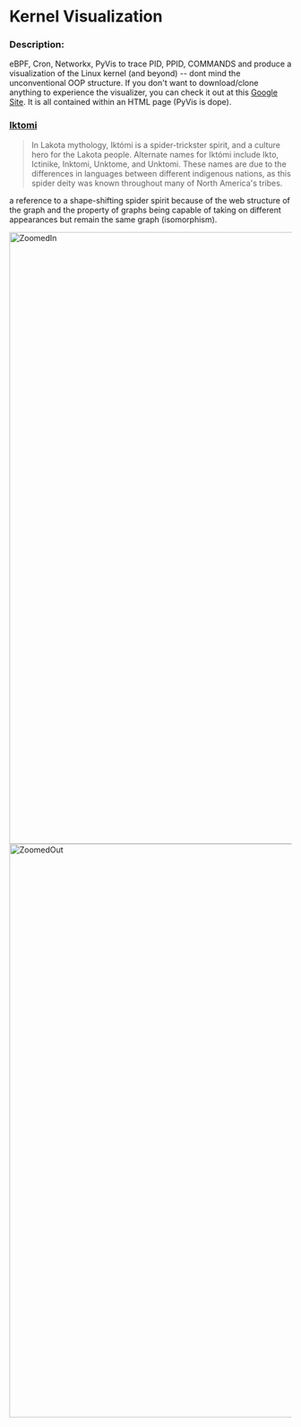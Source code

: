 # Kernel Visualization

### Description:

eBPF, Cron, Networkx, PyVis to trace PID, PPID, COMMANDS and produce a visualization of the Linux kernel (and beyond) -- dont mind the unconventional OOP structure. If you don't want to download/clone anything to experience the visualizer, you can check it out at this [Google Site](https://sites.google.com/lochnessanalytics.org/kernelgraph/). It is all contained within an HTML page (PyVis is dope).

### [Iktomi](https://en.wikipedia.org/wiki/Iktomi)

> In Lakota mythology, Iktómi is a spider-trickster spirit, and a culture hero for the Lakota people. Alternate names for Iktómi include Ikto, Ictinike, Inktomi, Unktome, and Unktomi. These names are due to the differences in languages between different indigenous nations, as this spider deity was known throughout many of North America's tribes.

a reference to a shape-shifting spider spirit because of the web structure of the graph and the property of graphs being capable of taking on different appearances but remain the same graph (isomorphism).

<img width="1092" alt="ZoomedIn" src="https://github.com/LochNessAnalytics/Iktomi/assets/111027974/4553a92b-a02d-422f-87f0-836acd6fcd7d">

<img width="1024" alt="ZoomedOut" src="https://github.com/LochNessAnalytics/Iktomi/assets/111027974/9ff47458-e27f-458e-a64a-5235f2399eb2">
